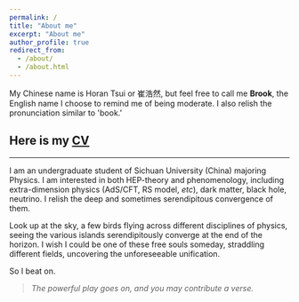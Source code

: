 ```yaml
---
permalink: /
title: "About me"
excerpt: "About me"
author_profile: true
redirect_from: 
  - /about/
  - /about.html
---
```


My Chinese name is Horan Tsui or 崔浩然, but feel free to call me **Brook**, the English name I choose to remind me of being moderate. 
I also relish the pronunciation similar to 'book.'

## Here is my [CV](../files/Horan%20Tsui's%20CV.pdf)

---

I am an undergraduate student of Sichuan University (China) majoring Physics. I am interested in both HEP-theory and phenomenology, including extra-dimension physics (AdS/CFT, RS model, *etc*), dark matter, black hole, neutrino. I relish the deep and sometimes serendipitous convergence of them. 

Look up at the sky, a few birds flying across different disciplines of physics, seeing the various islands serendipitously converge at the end of the horizon. I wish I could be one of these free souls someday, straddling different fields, uncovering the unforeseeable unification. 

So I beat on. 

> *The powerful play goes on, and you may contribute a verse.*

